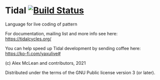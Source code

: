 
Tidal [![Build Status](https://travis-ci.org/tidalcycles/Tidal.svg?branch=main)](https://travis-ci.org/tidalcycles/Tidal)
=====

Language for live coding of pattern

For documentation, mailing list and more info see here:  
  https://tidalcycles.org/

You can help speed up Tidal development by sending coffee here:  
  https://ko-fi.com/yaxulive#

(c) Alex McLean and contributors, 2021

Distributed under the terms of the GNU Public license version 3 (or later).

